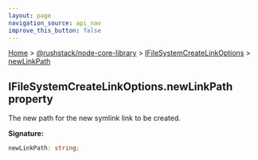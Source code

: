 ```yaml
---
layout: page
navigation_source: api_nav
improve_this_button: false
---
```



[Home](./index.md) &gt; [@rushstack/node-core-library](./node-core-library.md) &gt; [IFileSystemCreateLinkOptions](./node-core-library.ifilesystemcreatelinkoptions.md) &gt; [newLinkPath](./node-core-library.ifilesystemcreatelinkoptions.newlinkpath.md)

## IFileSystemCreateLinkOptions.newLinkPath property

The new path for the new symlink link to be created.

<b>Signature:</b>

```typescript
newLinkPath: string;
```
